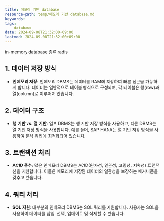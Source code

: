 ```yaml
---
title: 메모리 기반 database
resource-path: temp/메모리 기반 database.md
keywords:
tags:
  - database
date: 2024-09-08T21:32:00+09:00
lastmod: 2024-09-08T21:32:00+09:00
---
```

in-memory database 종류
radis


## 1. **데이터 저장 방식**

- **인메모리 저장**: 인메모리 DBMS는 데이터를 RAM에 저장하여 빠른 접근을 가능하게 합니다. 데이터는 일반적으로 테이블 형식으로 구성되며, 각 테이블은 행(row)과 열(column)로 이루어져 있습니다.

## 2. **데이터 구조**

- **행 기반 vs. 열 기반**: 일부 DBMS는 행 기반 저장 방식을 사용하고, 다른 DBMS는 열 기반 저장 방식을 사용합니다. 예를 들어, SAP HANA는 열 기반 저장 방식을 사용하여 분석 쿼리에 최적화되어 있습니다.

## 3. **트랜잭션 처리**

- **ACID 준수**: 많은 인메모리 DBMS는 ACID(원자성, 일관성, 고립성, 지속성) 트랜잭션을 지원합니다. 이들은 메모리에 저장된 데이터의 일관성을 보장하는 메커니즘을 갖추고 있습니다.

## 4. **쿼리 처리**

- **SQL 지원**: 대부분의 인메모리 DBMS는 SQL 쿼리를 지원합니다. 사용자는 SQL을 사용하여 데이터를 삽입, 선택, 업데이트 및 삭제할 수 있습니다.